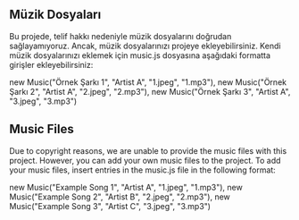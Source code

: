 ## Müzik Dosyaları

Bu projede, telif hakkı nedeniyle müzik dosyalarını doğrudan sağlayamıyoruz. Ancak, müzik dosyalarınızı projeye ekleyebilirsiniz. Kendi müzik dosyalarınızı eklemek için music.js dosyasına aşağıdaki formatta girişler ekleyebilirsiniz:

new Music("Örnek Şarkı 1", "Artist A", "1.jpeg", "1.mp3"),
new Music("Örnek Şarkı 2", "Artist A", "2.jpeg", "2.mp3"),
new Music("Örnek Şarkı 3", "Artist A", "3.jpeg", "3.mp3")

## Music Files

Due to copyright reasons, we are unable to provide the music files with this project. However, you can add your own music files to the project. To add your music files, insert entries in the music.js file in the following format:

new Music("Example Song 1", "Artist A", "1.jpeg", "1.mp3"),
new Music("Example Song 2", "Artist B", "2.jpeg", "2.mp3"),
new Music("Example Song 3", "Artist C", "3.jpeg", "3.mp3")
